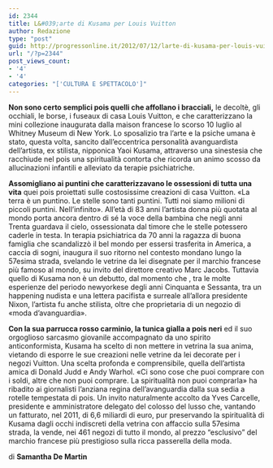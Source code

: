 ```yaml
---
id: 2344
title: L&#039;arte di Kusama per Louis Vuitton
author: Redazione
type: "post"
guid: http://progressonline.it/2012/07/12/larte-di-kusama-per-louis-vuitton/
url: "/?p=2344"
post_views_count:
- '4'
- '4'
categories: "['CULTURA E SPETTACOLO']"
---
```


**Non sono certo semplici pois quelli che affollano i bracciali,** le decoltè, gli occhiali, le borse, i fuseaux di casa Louis Vuitton, e che caratterizzano la mini collezione inaugurata dalla maison francese lo scorso 10 luglio al Whitney Museum di New York. Lo sposalizio tra l’arte e la psiche umana è stato, questa volta, sancito dall’eccentrica personalità avanguardista dell’artista, ex stilista, nipponica Yaoi Kusama, attraverso una sinestesia che racchiude nel pois una spiritualità contorta che ricorda un animo scosso da allucinazioni infantili e alleviato da terapie psichiatriche.

**Assomigliano ai puntini che caratterizzavano le ossessioni di tutta una vita** quei pois proiettati sulle costosissime creazioni di casa Vuitton. «La terra è un puntino. Le stelle sono tanti puntini. Tutti noi siamo milioni di piccoli puntini. Nell’infinito». All’età di 83 anni l’artista donna più quotata al mondo porta ancora dentro di sé la voce della bambina che negli anni Trenta guardava il cielo, ossessionata dal timore che le stelle potessero caderle in testa. In terapia psichiatrica da 70 anni la ragazza di buona famiglia che scandalizzò il bel mondo per essersi trasferita in America, a caccia di sogni, inaugura il suo ritorno nel contesto mondano lungo la 57esima strada, svelando le vetrine da lei disegnate per il marchio francese più famoso al mondo, su invito del direttore creativo Marc Jacobs. Tuttavia quello di Kusama non è un debutto, dal momento che , tra le molte esperienze del periodo newyorkese degli anni Cinquanta e Sessanta, tra un happening nudista e una lettera pacifista e surreale all’allora presidente Nixon, l’artista fu anche stilista, oltre che proprietaria di un negozio di «moda d’avanguardia».

**Con la sua parrucca rosso carminio, la tunica gialla a pois neri** ed il suo orgoglioso sarcasmo giovanile accompagnato da uno spirito anticonformista, Kusama ha scelto di non mettere in vetrina la sua anima, vietando di esporre le sue creazioni nelle vetrine da lei decorate per i negozi Vuitton. Una scelta profonda e comprensibile, quella dell’artista amica di Donald Judd e Andy Warhol. «Ci sono cose che puoi comprare con i soldi, altre che non puoi comprare. La spiritualità non puoi comprarla» ha ribadito ai giornalisti l’anziana regina dell’avanguardia dalla sua sedia a rotelle tempestata di pois. Un invito naturalmente accolto da Yves Carcelle, presidente e amministratore delegato del colosso del lusso che, vantando un fatturato, nel 2011, di 6,6 miliardi di euro, pur preservando la spiritualità di Kusama dagli occhi indiscreti della vetrina con affaccio sulla 57esima strada, la vende, nei 461 negozi di tutto il mondo, al prezzo “esclusivo” del marchio francese più prestigioso sulla ricca passerella della moda.

di **Samantha De Martin**